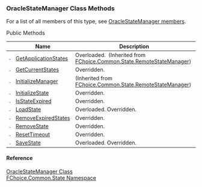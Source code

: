 ﻿### OracleStateManager Class Methods

For a list of all members of this type, see [OracleStateManager members](FChoice.Common~FChoice.Common.State.OracleStateManager_members.md).

Public Methods

|   | Name | Description |
| --- | --- | --- |
| ![Public Method](dotnetimages/publicMethod.png) | [GetApplicationStates](FChoice.Common~FChoice.Common.State.RemoteStateManager~GetApplicationStates.md) | Overloaded.  (Inherited from [FChoice.Common.State.RemoteStateManager](FChoice.Common~FChoice.Common.State.RemoteStateManager.md)) |
| ![Public Method](dotnetimages/publicMethod.png) | [GetCurrentStates](FChoice.Common~FChoice.Common.State.OracleStateManager~GetCurrentStates.md) | Overridden.    |
| ![Public Method](dotnetimages/publicMethod.png) | [InitializeManager](FChoice.Common~FChoice.Common.State.RemoteStateManager~InitializeManager.md) | (Inherited from [FChoice.Common.State.RemoteStateManager](FChoice.Common~FChoice.Common.State.RemoteStateManager.md)) |
| ![Public Method](dotnetimages/publicMethod.png) | [InitializeState](FChoice.Common~FChoice.Common.State.OracleStateManager~InitializeState.md) | Overridden.    |
| ![Public Method](dotnetimages/publicMethod.png) | [IsStateExpired](FChoice.Common~FChoice.Common.State.OracleStateManager~IsStateExpired.md) | Overridden.    |
| ![Public Method](dotnetimages/publicMethod.png) | [LoadState](FChoice.Common~FChoice.Common.State.OracleStateManager~LoadState.md) | Overloaded. Overridden.    |
| ![Public Method](dotnetimages/publicMethod.png) | [RemoveExpiredStates](FChoice.Common~FChoice.Common.State.OracleStateManager~RemoveExpiredStates.md) | Overridden.    |
| ![Public Method](dotnetimages/publicMethod.png) | [RemoveState](FChoice.Common~FChoice.Common.State.OracleStateManager~RemoveState.md) | Overridden.    |
| ![Public Method](dotnetimages/publicMethod.png) | [ResetTimeout](FChoice.Common~FChoice.Common.State.OracleStateManager~ResetTimeout.md) | Overridden.    |
| ![Public Method](dotnetimages/publicMethod.png) | [SaveState](FChoice.Common~FChoice.Common.State.OracleStateManager~SaveState.md) | Overloaded. Overridden.    |





#### Reference

[OracleStateManager Class](FChoice.Common~FChoice.Common.State.OracleStateManager.md)  
[FChoice.Common.State Namespace](FChoice.Common~FChoice.Common.State_namespace.md)